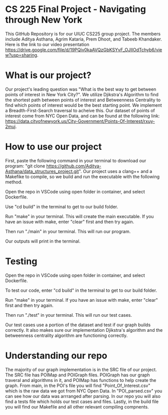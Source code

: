 # CS 225 Final Project - Navigating through New York
This GitHub Repository is for our UIUC CS225 group project. The members include Aditya Asthana, Agrim Kataria, Prem Dhoot, and Tabeeb Khandaker. Here is the link to our video presentation https://drive.google.com/file/d/19PQiv0kaAVQzGbKSYvF_OJIIOdTchyb6/view?usp=sharing.

# What is our project?
Our project's leading question was "What is the best way to get between points of interest in New York City?". We utilize Djikstra's Algorithm to find the shortest path between points of interest and Betweenness Centrality to find which points of interest would be the best starting point. We implement a Breadth-First-Search traversal to acheive this. Our dataset of points of interest come from NYC Open Data, and can be found at the following link: https://data.cityofnewyork.us/City-Government/Points-Of-Interest/rxuy-2muj.

# How to use our project
First, paste the following command in your terminal to download our program: "git clone https://github.com/Aditya-Asthana/data_structures_project.git".
Our project uses a clang++ and a Makefike to compile, so we build and run the executable with the following method.

Open the repo in VSCode using open folder in container, and select Dockerfile.

Use "cd build" in the terminal to get to our build folder.

Run "make" in your terminal. This will create the main executable. If you have an issue with make, enter "clear" first and then try again.

Then run "./main" in your terminal. This will run our program.

Our outputs will print in the terminal.

# Testing

Open the repo in VSCode using open folder in container, and select Dockerfile.

To test our code, enter "cd build" in the terminal to get to our build folder.

Run "make" in your terminal. If you have an issue with make, enter "clear" first and then try again.

Then run "./test" in your terminal. This will run our test cases.

Our test cases use a portion of the dataset and test if our graph builds correctly. It also makes sure our implementation Djikstra's algorithm and the betweenness centrality algorithm are functioning correctly.

# Understanding our repo

The majority of our graph implementation is in the SRC file of our project. The SRC file has POIMap and POIGraph files. POIGraph has our graph traveral and algorithms in it, and POIMap has functions to help create the graph. From main, in the POI's file you will find "Point_Of_Interest.csv" which is the raw data we got from NYC Open Data. In "POI_parsed.csv" you can see how our data was arrranged after parsing. In our repo you will also find a tests file which holds our test cases and files. Lastly, in the build file you will find our Makefile and all other relevant compiling compnents.
